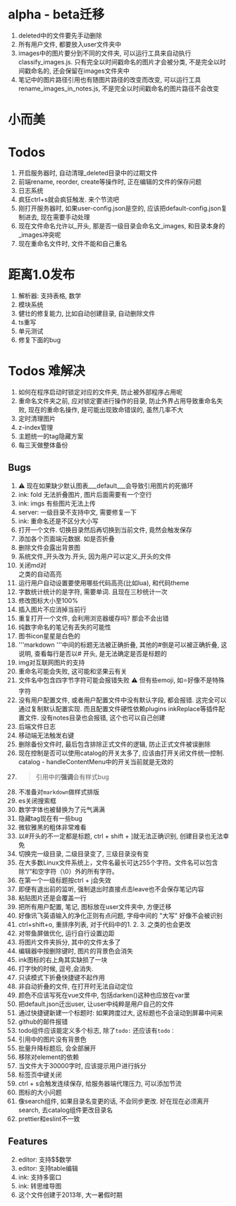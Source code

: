 # alpha - beta迁移
1. deleted中的文件要先手动删除
3. 所有用户文件, 都要放入user文件夹中
2. images中的图片要分到不同的文件夹, 可以运行工具来自动执行classify_images.js. 只有完全以时间戳命名的图片才会被分类, 不是完全以时间戳命名的, 还会保留在images文件夹中
3. 笔记中的图片路径引用也有随图片路径的改变而改变, 可以运行工具rename_images_in_notes.js, 不是完全以时间戳命名的图片路径不会改变

# 小而美
# Todos
1. 开启服务器时, 自动清理_deleted目录中的过期文件
2. 前端rename, reorder, create等操作时, 正在编辑的文件的保存问题
3. 日志系统
4. 疯狂ctrl+s就会疯狂触发. 来个节流吧
5. 刚打开服务器时, 如果user-config.json是空的, 应该把default-config.json复制进去, 现在需要手动处理
6. 现在文件命名允许以_开头, 那是否一级目录会命名文_images, 和目录本身的_images冲突呢
7. 现在重命名文件时, 文件不能和自己重名

# 距离1.0发布
1. 解析器: 支持表格, 数学
2. 模块系统
3. 健壮的修复能力, 比如自动创建目录, 自动删除文件
4. ts重写
5. 单元测试
6. 修复下面的bug

# Todos 难解决
1. 如何在程序启动时锁定对应的文件夹, 防止被外部程序占用呢
2. 重命名文件夹之前, 应对锁定要进行操作的目录, 防止外界占用导致重命名失败, 现在的重命名操作, 是可能出现致命错误的, 虽然几率不大
3. 定时清理图片
4. z-index管理
5. 主题统一的tag隐藏方案
6. 每三天做整体备份


## Bugs
1. ⚠️ 现在如果缺少默认图表___default___会导致引用图片的死循环
1. ink: fold 无法折叠图片, 图片后面需要有一个空行
2. ink: imgs 有些图片无法上传
3. server: 一级目录不支持中文, 需要修复一下
4. ink: 重命名还是不区分大小写
5. 打开一个文件. 切换目录然后再切换到当前文件, 竟然会触发保存
6. 添加各个页面端元数据. 如是否折叠
7. 删除文件会露出背景图
8. 系统文件_开头改为.开头, 因为用户可以定义_开头的文件
9. 关闭md对<div>之类的自动高亮
10. 运行用户自动设置要使用哪些代码高亮(比如lua), 和代码theme
11. 字数统计统计的是字符, 需要单词. 且现在三秒统计一次
12. 修改图标大小至100%
13. 插入图片不应消掉当前行
14. 重复打开一个文件, 会利用浏览器缓存吗? 那会不会出错
15. 纯数字命名的笔记有丢失的可能性
16. 图书icon星星是白色的
17. '''markdown '''中间的标题无法被正确折叠, 其他的#倒是可以被正确折叠, 这说明, 查看每行是否以# 开头, 是无法确定是否是标题的
18. img对互联网图片的支持
19. 重命名可能会失败, 这可能和坚果云有关
20. 文件名中包含四字节字符可能会报错失败 ⚠️ 但有些emoji, 如⭐好像不是特殊字符
21. 没有用户配置文件, 或者用户配置文件中没有默认字段, 都会报错. 这完全可以通过复制默认配置实现. 而且配置文件硬性依赖plugins inkReplace等插件配置文件. 没有notes目录也会报错, 这个也可以自己创建
22. 后端文件日志
23. 移动端无法触发右键
24. 删除备份文件时, 最后包含排除正式文件的逻辑, 防止正式文件被误删除
25. 现在控制是否可以使用catalog的开关太多了, 应该由打开关闭文件统一控制. catalog - handleContentMenu中的开关当前就是无效的
26. >引用中的**强调**会有样式bug
27. 不准备对```markdown```做样式排版
28. es关闭搜索框
29. 数学字体也被替换为了元气满满
30. 隐藏tag现在有一些bug
31. 微软雅黑的粗体非常难看
32. 以#开头的不一定都是标题, ctrl + shift + ]就无法正确识别, 创建目录也无法幸免
33. 切换完一级目录, 二级目录变了, 三级目录没有变
34. 在大多数Linux文件系统上，文件名最长可达255个字符。文件名可以包含除“/”和空字符（\0）外的所有字符。
35. 在第一个一级标题按ctrl + j会失效
36. 即便有退出前的监听, 强制退出时直接点击leave也不会保存笔记内容
37. 粘贴图片还是会覆盖一行
38. 把所有用户配置, 笔记, 图标放在user文件夹中, 方便迁移
39. 好像讯飞英语输入的净化正则有点问题, 字母中间的 "大写" 好像不会被识别
40. ctrl+shift+o, 重排序列表, 对于代码中的1. 2. 3. 之类的也会更改
41. 对带鱼屏做优化, 运行自行设置边距
42. 将图片文件夹拆分, 其中的文件太多了
43. 编辑器中按删除键时, 图片![]()的背景色会消失
44. ink图标的右上角其实缺损了一块
45. 打字快的时候, 逗号,会消失.
46. 只读模式下折叠快捷键不起作用
47. 非自动折叠的文件, 在打开时无法自动定位
48. 颜色不应该写死在vue文件中, 包括darken()这种也应放在var里
49. 把default.json迁出user, 让user中纯粹是用户自己的文件
50. 通过快捷键新建一个标题时: 如果跨度过大, 这标题也不会滚动到屏幕中间来
51. github的邮件报错
52. todo组件应该能定义多个标志, 除了`todo:` 还应该有`todo：`
53. 引用中的图片没有背景色
54. 批量升降标题后, 会全部展开
55. 移除对element的依赖
56. 当文件大于30000字时, 应该提示用户进行拆分
57. 标签页中键关闭
58. ctrl + s会触发连续保存, 给服务器端代理压力, 可以添加节流
59. 图标的大小问题
60. 像search组件, 如果目录名变更的话, 不会同步更改. 好在现在必须离开search, 去catalog组件更改目录名
61. prettier和eslint不一致

## Features
2. editor: 支持$$数学
2. editor: 支持table编辑
3. ink: 支持多窗口
3. ink: 转思维导图
4. 这个文件创建于2013年, 大一暑假时期